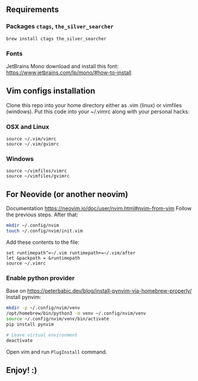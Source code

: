 ## Requirements

### Packages `ctags`, `the_silver_searcher`
```
brew install ctags the_silver_searcher
```

### Fonts
JetBrains Mono
download and install this font: https://www.jetbrains.com/lp/mono/#how-to-install

## Vim configs installation

Clone this repo into your home directory either as .vim (linux) or vimfiles (windows).
Put this code into your ~/.vimrc along with your personal hacks:

### OSX and Linux
```
source ~/.vim/vimrc
source ~/.vim/gvimrc
```

### Windows
```
source ~/vimfiles/vimrc
source ~/vimfiles/gvimrc
```

## For Neovide (or another neovim)

Documentation https://neovim.io/doc/user/nvim.html#nvim-from-vim
Follow the previous steps. After that:
```bash
mkdir ~/.config/nvim
touch ~/.config/nvim/init.vim
```
Add these contents to the file:
```
set runtimepath^=~/.vim runtimepath+=~/.vim/after
let &packpath = &runtimepath
source ~/.vimrc
```

### Enable python provider
Base on https://peterbabic.dev/blog/install-pynvim-via-homebrew-properly/
Install pynvim:
```bash
mkdir -p ~/.config/nvim/venv
/opt/homebrew/bin/python3 -m venv ~/.config/nvim/venv
source ~/.config/nvim/venv/bin/activate
pip install pynvim

# Leave virtual environment
deactivate
```

Open vim and run `PlugInstall` command.

## Enjoy! :)
